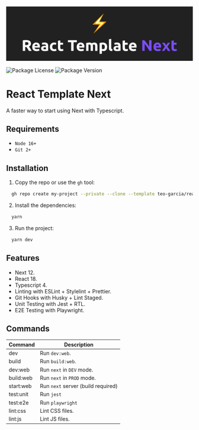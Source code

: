 ![README.md banner](./README.png)

![Package License](https://img.shields.io/github/license/teo-garcia/react-template-next)
![Package Version](https://img.shields.io/github/package-json/v/teo-garcia/react-template-next)

# React Template Next

A faster way to start using Next with Typescript.

## Requirements

- `Node 16+`
- `Git 2+`

## Installation

1. Copy the repo or use the `gh` tool:

```bash
  gh repo create my-project --private --clone --template teo-garcia/react-template-next
```

2. Install the dependencies:

```bash
  yarn
```

3. Run the project:

```bash
  yarn dev
```

## Features

- Next 12.
- React 18.
- Typescript 4.
- Linting with ESLint + Stylelint + Prettier.
- Git Hooks with Husky + Lint Staged.
- Unit Testing with Jest + RTL.
- E2E Testing with Playwright.

## Commands

| **Command** | **Description**                    |
| ----------- | ---------------------------------- |
| dev         | Run `dev:web`.                     |
| build       | Run `build:web`.                   |
| dev:web     | Run `next` in `DEV` mode.          |
| build:web   | Run `next` in `PROD` mode.         |
| start:web   | Run `next` server (build required) |
| test:unit   | Run `jest`                         |
| test:e2e    | Run `playwright`                   |
| lint:css    | Lint CSS files.                    |
| lint:js     | Lint JS files.                     |
